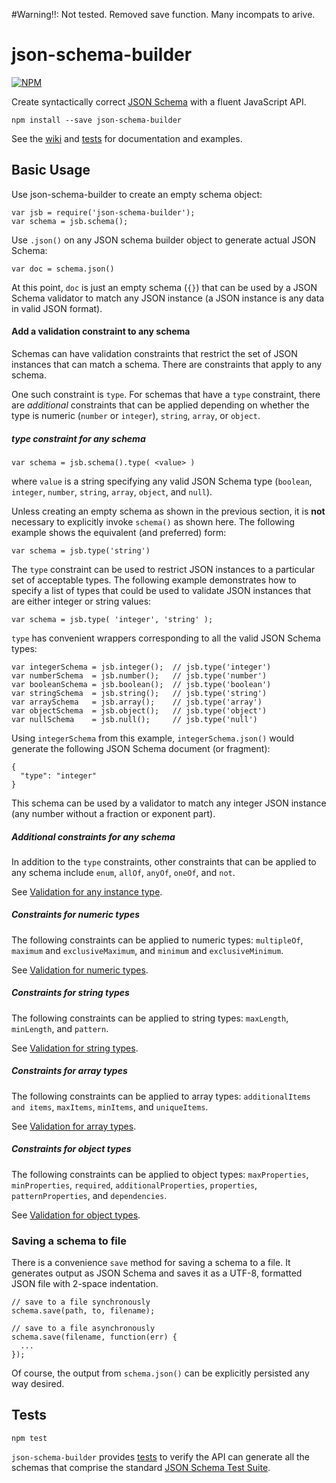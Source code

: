 #Warning!!: Not tested. Removed save function. Many incompats to arive.

json-schema-builder
===================

[![NPM](https://nodei.co/npm/json-schema-builder.png?compact=true)](https://nodei.co/npm/json-schema-builder/)

Create syntactically correct [JSON Schema](http://json-schema.org/) with a fluent JavaScript API.

    npm install --save json-schema-builder
    
See the [wiki](https://github.com/atomiqio/json-schema-builder/wiki) and [tests](https://github.com/atomiqio/json-schema-builder/blob/master/src/test/test.js) for documentation and examples.


Basic Usage
-----------
    
Use json-schema-builder to create an empty schema object:

    var jsb = require('json-schema-builder');
    var schema = jsb.schema();

Use `.json()` on any JSON schema builder object to generate actual JSON Schema: 

    var doc = schema.json()

At this point, `doc` is just an empty schema (`{}`) that can be used by a JSON Schema validator to match any JSON instance (a JSON instance is any data in valid JSON format).


#### Add a validation constraint to any schema

Schemas can have validation constraints that restrict the set of JSON instances that can match a schema. There are constraints that apply to any schema.

One such constraint is `type`. For schemas that have a `type` constraint, there are *additional* constraints that can be applied depending on whether the type is numeric (`number` or `integer`), `string`, `array`, or `object`.


##### type constraint for any schema

    var schema = jsb.schema().type( <value> )
    
where `value` is a string specifying any valid JSON Schema type (`boolean`, `integer`, `number`, `string`, `array`, `object`, and `null`).

Unless creating an empty schema as shown in the previous section, it is **not** necessary to explicitly invoke `schema()` as shown here. The following example shows the equivalent (and preferred) form:
    
    var schema = jsb.type('string')
    
The `type` constraint can be used to restrict JSON instances to a particular set of acceptable types. The following example demonstrates how to specify a list of types that could be used to validate JSON instances that are either integer or string values:

    var schema = jsb.type( 'integer', 'string' );

    
`type` has convenient wrappers corresponding to all the valid JSON Schema types:
    
    var integerSchema = jsb.integer();  // jsb.type('integer')
    var numberSchema  = jsb.number();   // jsb.type('number')
    var booleanSchema = jsb.boolean();  // jsb.type('boolean')
    var stringSchema  = jsb.string();   // jsb.type('string')
    var arraySchema   = jsb.array();    // jsb.type('array')
    var objectSchema  = jsb.object();   // jsb.type('object')
    var nullSchema    = jsb.null();     // jsb.type('null')
    
Using `integerSchema` from this example, `integerSchema.json()` would generate the following JSON Schema document (or fragment):

    {
      "type": "integer"
    }

This schema can be used by a validator to match any integer JSON instance (any number without a fraction or exponent part).

##### Additional constraints for any schema

In addition to the `type` constraints, other constraints that can be applied to any schema include `enum`, `allOf`, `anyOf`, `oneOf`, and `not`.

See [Validation for any instance type](https://github.com/atomiqio/json-schema-builder/wiki/Any).

##### Constraints for numeric types

The following constraints can be applied to numeric types: `multipleOf`, `maximum` and `exclusiveMaximum`, and `minimum` and `exclusiveMinimum`.

See [Validation for numeric types](https://github.com/atomiqio/json-schema-builder/wiki/Numeric).

##### Constraints for string types

The following constraints can be applied to string types: `maxLength`, `minLength`, and `pattern`.

See [Validation for string types](https://github.com/atomiqio/json-schema-builder/wiki/String).


##### Constraints for array types

The following constraints can be applied to array types: `additionalItems and items`, `maxItems`, `minItems`, and `uniqueItems`.

See [Validation for array types](https://github.com/atomiqio/json-schema-builder/wiki/Array).


##### Constraints for object types

The following constraints can be applied to object types: `maxProperties`, `minProperties`, `required`, `additionalProperties`, `properties`, `patternProperties`, and `dependencies`.

See [Validation for object types](https://github.com/atomiqio/json-schema-builder/wiki/Object).


### Saving a schema to file

There is a convenience `save` method for saving a schema to a file. It generates output as JSON Schema and saves it as a UTF-8, formatted JSON file with 2-space indentation.
    

    // save to a file synchronously
    schema.save(path, to, filename);
    
    // save to a file asynchronously
    schema.save(filename, function(err) {
      ...
    });

Of course, the output from `schema.json()` can be explicitly persisted any way desired.

Tests
-----

    npm test

`json-schema-builder` provides [tests](https://github.com/atomiqio/json-schema-builder/blob/master/src/test/test.js) to verify the API can generate all the schemas that comprise the standard [JSON Schema Test Suite](https://github.com/json-schema/JSON-Schema-Test-Suite).
